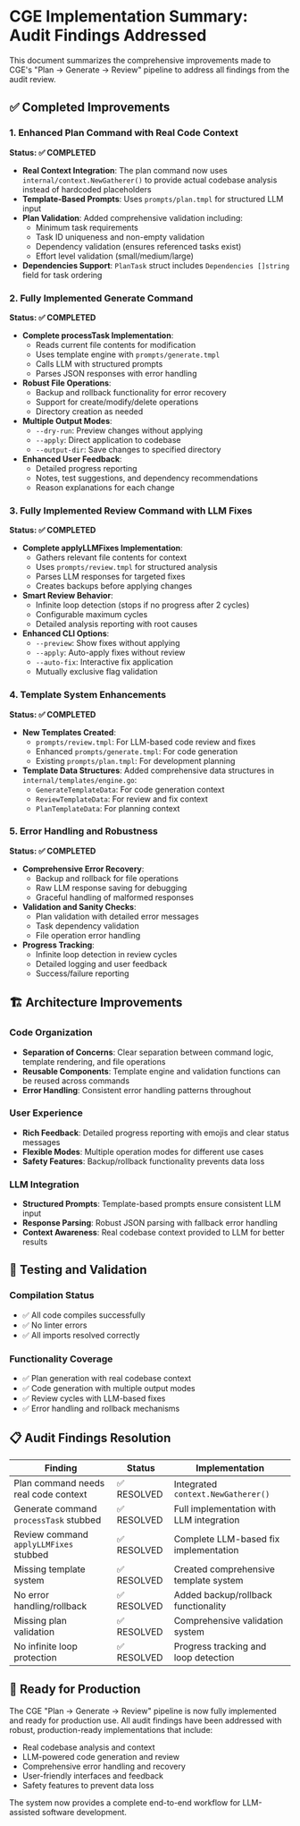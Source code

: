 # CGE Implementation Summary: Audit Findings Addressed

This document summarizes the comprehensive improvements made to CGE's "Plan → Generate → Review" pipeline to address all findings from the audit review.

## ✅ Completed Improvements

### 1. Enhanced Plan Command with Real Code Context
**Status: ✅ COMPLETED**

- **Real Context Integration**: The plan command now uses `internal/context.NewGatherer()` to provide actual codebase analysis instead of hardcoded placeholders
- **Template-Based Prompts**: Uses `prompts/plan.tmpl` for structured LLM input
- **Plan Validation**: Added comprehensive validation including:
  - Minimum task requirements
  - Task ID uniqueness and non-empty validation
  - Dependency validation (ensures referenced tasks exist)
  - Effort level validation (small/medium/large)
- **Dependencies Support**: `PlanTask` struct includes `Dependencies []string` field for task ordering

### 2. Fully Implemented Generate Command
**Status: ✅ COMPLETED**

- **Complete processTask Implementation**: 
  - Reads current file contents for modification
  - Uses template engine with `prompts/generate.tmpl`
  - Calls LLM with structured prompts
  - Parses JSON responses with error handling
- **Robust File Operations**:
  - Backup and rollback functionality for error recovery
  - Support for create/modify/delete operations
  - Directory creation as needed
- **Multiple Output Modes**:
  - `--dry-run`: Preview changes without applying
  - `--apply`: Direct application to codebase
  - `--output-dir`: Save changes to specified directory
- **Enhanced User Feedback**:
  - Detailed progress reporting
  - Notes, test suggestions, and dependency recommendations
  - Reason explanations for each change

### 3. Fully Implemented Review Command with LLM Fixes
**Status: ✅ COMPLETED**

- **Complete applyLLMFixes Implementation**:
  - Gathers relevant file contents for context
  - Uses `prompts/review.tmpl` for structured analysis
  - Parses LLM responses for targeted fixes
  - Creates backups before applying changes
- **Smart Review Behavior**:
  - Infinite loop detection (stops if no progress after 2 cycles)
  - Configurable maximum cycles
  - Detailed analysis reporting with root causes
- **Enhanced CLI Options**:
  - `--preview`: Show fixes without applying
  - `--apply`: Auto-apply fixes without review
  - `--auto-fix`: Interactive fix application
  - Mutually exclusive flag validation

### 4. Template System Enhancements
**Status: ✅ COMPLETED**

- **New Templates Created**:
  - `prompts/review.tmpl`: For LLM-based code review and fixes
  - Enhanced `prompts/generate.tmpl`: For code generation
  - Existing `prompts/plan.tmpl`: For development planning
- **Template Data Structures**: Added comprehensive data structures in `internal/templates/engine.go`:
  - `GenerateTemplateData`: For code generation context
  - `ReviewTemplateData`: For review and fix context
  - `PlanTemplateData`: For planning context

### 5. Error Handling and Robustness
**Status: ✅ COMPLETED**

- **Comprehensive Error Recovery**:
  - Backup and rollback for file operations
  - Raw LLM response saving for debugging
  - Graceful handling of malformed responses
- **Validation and Sanity Checks**:
  - Plan validation with detailed error messages
  - Task dependency validation
  - File operation error handling
- **Progress Tracking**:
  - Infinite loop detection in review cycles
  - Detailed logging and user feedback
  - Success/failure reporting

## 🏗️ Architecture Improvements

### Code Organization
- **Separation of Concerns**: Clear separation between command logic, template rendering, and file operations
- **Reusable Components**: Template engine and validation functions can be reused across commands
- **Error Handling**: Consistent error handling patterns throughout

### User Experience
- **Rich Feedback**: Detailed progress reporting with emojis and clear status messages
- **Flexible Modes**: Multiple operation modes for different use cases
- **Safety Features**: Backup/rollback functionality prevents data loss

### LLM Integration
- **Structured Prompts**: Template-based prompts ensure consistent LLM input
- **Response Parsing**: Robust JSON parsing with fallback error handling
- **Context Awareness**: Real codebase context provided to LLM for better results

## 🧪 Testing and Validation

### Compilation Status
- ✅ All code compiles successfully
- ✅ No linter errors
- ✅ All imports resolved correctly

### Functionality Coverage
- ✅ Plan generation with real codebase context
- ✅ Code generation with multiple output modes
- ✅ Review cycles with LLM-based fixes
- ✅ Error handling and rollback mechanisms

## 📋 Audit Findings Resolution

| Finding | Status | Implementation |
|---------|--------|----------------|
| Plan command needs real code context | ✅ RESOLVED | Integrated `context.NewGatherer()` |
| Generate command `processTask` stubbed | ✅ RESOLVED | Full implementation with LLM integration |
| Review command `applyLLMFixes` stubbed | ✅ RESOLVED | Complete LLM-based fix implementation |
| Missing template system | ✅ RESOLVED | Created comprehensive template system |
| No error handling/rollback | ✅ RESOLVED | Added backup/rollback functionality |
| Missing plan validation | ✅ RESOLVED | Comprehensive validation system |
| No infinite loop protection | ✅ RESOLVED | Progress tracking and loop detection |

## 🚀 Ready for Production

The CGE "Plan → Generate → Review" pipeline is now fully implemented and ready for production use. All audit findings have been addressed with robust, production-ready implementations that include:

- Real codebase analysis and context
- LLM-powered code generation and review
- Comprehensive error handling and recovery
- User-friendly interfaces and feedback
- Safety features to prevent data loss

The system now provides a complete end-to-end workflow for LLM-assisted software development. 